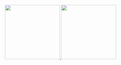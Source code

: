 <div align="center">
  <a href="https://github.com/LUC4S-dev">
  <img height="180em" src="https://github-readme-stats.vercel.app/api?username=LUC4S-dev&show_icons=true&theme=dracula&include_all_commits=true&count_private=true"/>
  <img height="180em" src="https://github-readme-stats.vercel.app/api/top-langs/?username=LUC4S-dev&layout=compact&langs_count=7&theme=dracula"/>
</div>
  

  
